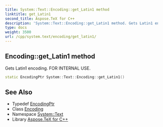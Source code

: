 ```yaml
---
title: System::Text::Encoding::get_Latin1 method
linktitle: get_Latin1
second_title: Aspose.TeX for C++
description: 'System::Text::Encoding::get_Latin1 method. Gets Latin1 encoding. FOR INTERNAL USE in C++.'
type: docs
weight: 3500
url: /cpp/system.text/encoding/get_latin1/
---
```

## Encoding::get_Latin1 method


Gets Latin1 encoding. FOR INTERNAL USE.

```cpp
static EncodingPtr System::Text::Encoding::get_Latin1()
```

## See Also

* Typedef [EncodingPtr](../../../system/encodingptr/)
* Class [Encoding](../)
* Namespace [System::Text](../../)
* Library [Aspose.TeX for C++](../../../)
